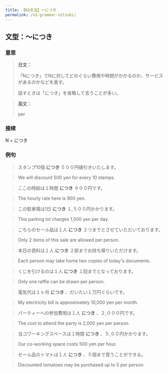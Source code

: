 ```yaml
---
title: 【N3文法】〜につき
permalink: /n3-grammar-nitsuki/
---
```


## 文型：〜につき

### 意思

> **日文：**
> 
> 「Nにつき」でNに対してどのぐらい費用や時間がかかるのか、サービスがあるのかなどを表す。
> 
> 話すときは「につき」を省略して言うことが多い。


> **英文：**
> 
> per


### 接续

N + につき

### 例句

> スタンプ10個 **につき** ５００円値引きいたします。

> We will discount 500 yen for every 10 stamps.

> ここの時給は１時間 **につき** ９００円です。

> The hourly rate here is 900 yen.

> この駐車場は1日 **につき** １,５００円かかります。

> This parking lot charges 1,500 yen per day.

> こちらのセール品は１人 **につき** ２つまでとさせていただいております。

> Only 2 items of this sale are allowed per person.

> 本日の資料は１人 **につき** ２部までお持ち帰りいただけます。

> Each person may take home two copies of today's documents.

> くじを引けるのは１人 **につき** １回までとなっております。

> Only one raffle can be drawn per person.

> 電気代は１ヶ月 **につき** 、だいたい１万円ぐらいです。

> My electricity bill is approximately 10,000 yen per month.

> パーティーへの参加費用は１人 **につき** 、２,０００円です。

> The cost to attend the party is 2,000 yen per person.

> 当コワーキングスペースは１時間 **につき** 、５,００円かかります。

> Our co-working space costs 500 yen per hour.

> セール品のトマトは１人 **につき** 、５個まで買うことができる。

> Discounted tomatoes may be purchased up to 5 per person.

